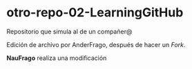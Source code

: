 # otro-repo-02-LearningGitHub

Repositorio que simula al de un compañer@

Edición de archivo por AnderFrago, después  de hacer un _Fork_.

**NauFrago** realiza una modificación
